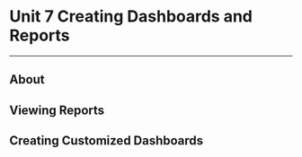 # Unit 7 Creating Dashboards and Reports
---

## About

## Viewing Reports

## Creating Customized Dashboards

